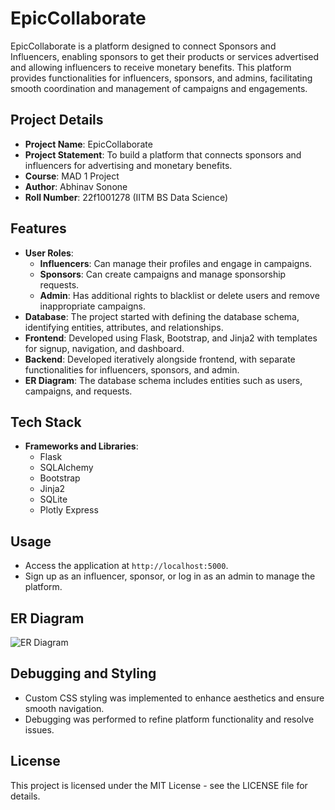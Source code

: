 # EpicCollaborate

EpicCollaborate is a platform designed to connect Sponsors and Influencers, enabling sponsors to get their products or services advertised and allowing influencers to receive monetary benefits. This platform provides functionalities for influencers, sponsors, and admins, facilitating smooth coordination and management of campaigns and engagements.

## Project Details

- **Project Name**: EpicCollaborate
- **Project Statement**: To build a platform that connects sponsors and influencers for advertising and monetary benefits.
- **Course**: MAD 1 Project
- **Author**: Abhinav Sonone
- **Roll Number**: 22f1001278 (IITM BS Data Science)

## Features

- **User Roles**:
  - **Influencers**: Can manage their profiles and engage in campaigns.
  - **Sponsors**: Can create campaigns and manage sponsorship requests.
  - **Admin**: Has additional rights to blacklist or delete users and remove inappropriate campaigns.
- **Database**: The project started with defining the database schema, identifying entities, attributes, and relationships.
- **Frontend**: Developed using Flask, Bootstrap, and Jinja2 with templates for signup, navigation, and dashboard.
- **Backend**: Developed iteratively alongside frontend, with separate functionalities for influencers, sponsors, and admin.
- **ER Diagram**: The database schema includes entities such as users, campaigns, and requests.

## Tech Stack

- **Frameworks and Libraries**:
  - Flask
  - SQLAlchemy
  - Bootstrap
  - Jinja2
  - SQLite
  - Plotly Express

## Usage

- Access the application at `http://localhost:5000`.
- Sign up as an influencer, sponsor, or log in as an admin to manage the platform.

## ER Diagram

![ER Diagram](path/to/er_diagram.png)

## Debugging and Styling

- Custom CSS styling was implemented to enhance aesthetics and ensure smooth navigation.
- Debugging was performed to refine platform functionality and resolve issues.

## License

This project is licensed under the MIT License - see the LICENSE file for details.
